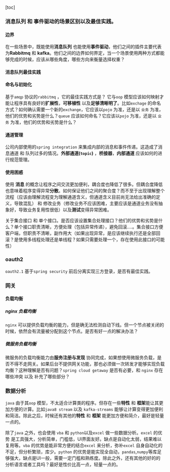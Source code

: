 [toc]
### 消息队列 和 事件驱动的场景区别以及最佳实践。


#### 边界

在一些场景中，既能使用**消息队列** 也能使用**事件驱动**，他们之间的插件主要代表为**Rabbitmq** 和 **kafka**。他们之间的边界如何界定，当一个场景使用两种方式都能够完成的时候，应该从哪些角度，哪些方向来衡量选择权重？

#### 消息队列最佳实践

#### 命名与初始化

基于`amqp` 协议的`rabbitmq` ，它的最佳实践方式是？ 它与`oop` 模型应该如何映射才能让程序具有良好的**扩展性**，**可移植性** 以及**足够清晰明了**。比如`exchage` 的命名方式？如何确认需要一个新的`exchange`，它应该以`pojo` 为准，还是以 `业务` 为准，他们的优势和劣势是什么？`queue` 应该如何命名？它应该以`pojo` 为准，还是以 `业务` 为准，他们的优势和劣势是什么？

#### 通道管理

公司内部使用的`spring integration` 来集成内部的消息和事件传递。这造成了消息通道 和 队列过多的情况。**外部通道(`topic`)** ，**桥接器**，**内部通道** 应该如何的进行规范管理。

#### 使用困惑

使用 **消息**  的概念让程序之间交流更加便利，耦合度也降低了很多。但耦合度降低也意味着程序变得异常**分散**。如何保证他们之间的聚合度？而不至于出现理解整个流程（应该由理解流程变为理解通道含义，但通道含义目前尚无法给出准确的定义，导致混乱） 和 修改业务（修改业务不应该困难，主要应该是通道业务没有抽象好，导致业务复用性很低）以及**测试**变得异常困难。

关于集合接口 和 单个接口。是否应该设置集合处理接口？他们的优势和劣势是什么？单个接口职责清晰，方便处理（包括异常传递），避免回滚....。集合接口方便客户端，但职责不清晰，副作用大（如果出现异常，是应该继续执行还是全部回滚？是使用多线程处理还是单线程？如果只需要处理一个，存在使用此接口的可能性）

### oauth2

`oauth2.1` 基于`spring security` 前后分离实现三方登录，是否有最佳实践。

### 网关

#### 负载均衡

##### nginx 负载均衡

`nginx` 可以提供负载均衡的能力，但是确无法检测自动下线。但一个节点被关闭的时候，依然会有流量被分配到这个节点。是否有好一点的解决办法？

##### 微服务负载均衡

微服务的负载均衡能力由**服务注册与发现** 协同完成，如果想使用微服务负载，是否不得不走网关。如果后台不提供网关功能，那也必须做一次转发才能够实现负载均衡？这种理解是否有问题？`spring cloud getaway` 是否有必要，和 `nginx` 存在哪些冲突 以及 补充了哪些部分？

### 数据分析

`java` 由于其`oop` 模型，不太适合计算类的程序。但存在一些**特性** 和 **框架**能让其更加方便的计算。比如`java8 stream` 以及 `kafka-streams` 能够让计算变得更加便利和简洁。除此之后，时候还有其他的**特性** 和 **框架** 能更加方便和简介，最好是轻量一点的。

除了`java` 之外，也会使用 `vba` 和 `python`以及`excel` 做一些数据分析。`excel` 的优势 是工具强大，分析简单，门槛低，UI界面友好。缺点是自动化太弱，结果难以复用等。`vba` 的优势是能非常方便的结合`excel` 来分析，弥补`excel` 自身自动化的不足，但分析繁琐，库少。`python` 的优势是能实现全自动，`pandas`,`numpy`等库足够强大，缺点是UI一般，需要一定门槛和熟练度。除此之外，还有其他的好的的分析语言或者工具吗？最好是性价比高一点，轻量一点的。


